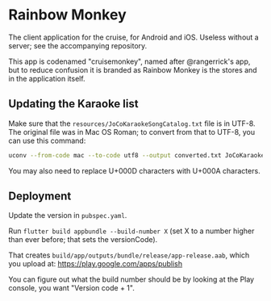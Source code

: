 # Rainbow Monkey

The client application for the cruise, for Android and iOS. Useless without a server; see the accompanying repository.

This app is codenamed "cruisemonkey", named after @rangerrick's app,
but to reduce confusion it is branded as Rainbow Monkey is the stores
and in the application itself.


## Updating the Karaoke list

Make sure that the `resources/JoCoKaraokeSongCatalog.txt` file is in
UTF-8. The original file was in Mac OS Roman; to convert from that to
UTF-8, you can use this command:

```bash
uconv --from-code mac --to-code utf8 --output converted.txt JoCoKaraokeSongCatalog.txt
```

You may also need to replace U+000D characters with U+000A characters.


## Deployment

Update the version in `pubspec.yaml`.

Run `flutter build appbundle --build-number X` (set X to a number higher than ever before; that sets the versionCode).

That creates `build/app/outputs/bundle/release/app-release.aab`, which you upload at: https://play.google.com/apps/publish

You can figure out what the build number should be by looking at the Play console, you want "Version code + 1".

